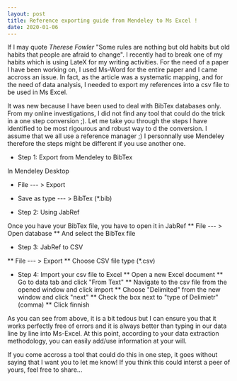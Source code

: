 ```yaml
---
layout: post
title: Reference exporting guide from Mendeley to Ms Excel !
date: 2020-01-06
---
```


If I may quote *Therese Fowler* "Some rules are nothing but old habits but old habits that people are afraid to change". 
I recently had to break one of my habits which is using LateX for my writing activities. For the need of a paper I have been working on, 
I used Ms-Word for the entire paper and I came accross an issue. In fact, as the article was a systematic mapping, and for the need of data analysis,
I needed to export my references into a csv file to be used in Ms Excel.

It was new because I have been used to deal with BibTex databases only. From my online investigations, I did not find any tool that could do the 
trick in a one step conversion ;). Let me take you through the steps I have identified to be most rigourous and robust way to d the conversion. 
I assume that we all use a reference manager ;) I personnally use Mendeley therefore the steps might be different if you use another one.

* Step 1: Export from Mendeley to BibTex 

In Mendeley Desktop 
 * File --- >  Export
 * Save as type --- > BibTex (*.bib) 
 
 * Step 2: Using JabRef
 
 Once you have your BibTex file, you have to open it in JabRef
 ** File --- >  Open database
 ** And select the BibTex file
 
 * Step 3: JabRef to CSV
 
  ** File --- >  Export
  ** Choose CSV file type (*.csv)
 
 * Step 4: Import your csv file to Excel
 ** Open a new Excel document
 ** Go to data tab and click "From Text"
 ** Navigate to the csv file from the opened window and click import
 ** Choose "Delimited" from the new window and click "next"
 ** Check the box next to "type of Delimietr" (comma)
 ** Click finnish 
 
As you can see from above, it is a bit tedous but I can ensure you that it works perfectly free of errors and it is always better than typing in
our data line by line into Ms-Excel. At this point, according to your data extraction methodology, you can easily add/use information at your will.

If you come accross a tool that could do this in one step, it goes without saying that I want you to let me know! 
If you think this could interst a peer of yours, feel free to share...
